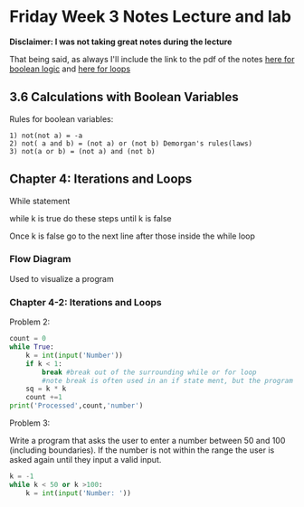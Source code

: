 # Friday Week 3 Notes Lecture and lab
**Disclaimer: I was not taking great notes during the lecture**

That being said, as always I'll include the link to the pdf of the notes [here for boolean logic](https://polylearn.calpoly.edu/AY_2017-2018/pluginfile.php/502379/mod_resource/content/1/csc101stud_chap3.pdf) and [here for loops](https://polylearn.calpoly.edu/AY_2017-2018/pluginfile.php/508641/mod_resource/content/1/csc101stud_chap4_Loops.pdf)

## 3.6 Calculations with Boolean Variables

Rules for boolean variables:

    1) not(not a) = -a
    2) not( a and b) = (not a) or (not b) Demorgan's rules(laws)
    3) not(a or b) = (not a) and (not b)

## Chapter 4: Iterations and Loops

While statement

while k is true do these steps until k is false

Once k is false go to the next line after those inside the while loop

### Flow Diagram

Used to visualize a program

### Chapter 4-2: Iterations and Loops

Problem 2:
```python
count = 0
while True:
    k = int(input('Number'))
    if k < 1:
        break #break out of the surrounding while or for loop
        #note break is often used in an if state ment, but the program will jump out of the surrounding while statement
    sq = k * k
    count +=1
print('Processed',count,'number')
```
Problem 3:

Write a program that asks the user to enter a number between 50 and 100 (including boundaries). If the number is not within the range the user is asked again until they input a valid input.

```python
k = -1
while k < 50 or k >100:
    k = int(input('Number: '))

```
